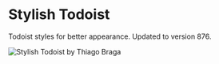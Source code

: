 # Stylish Todoist

Todoist styles for better appearance. Updated to version 876.

![Stylish Todoist by Thiago Braga](https://userstyles.org/style_screenshots/145685_after.png)
